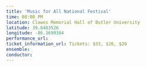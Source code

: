 ```yaml
---
title: 'Music for All National Festival'
time: 08:00 PM
location: Clowes Memorial Hall of Butler University
latitude: 39.8403526
longitude: -86.1699304
performance_url: 
ticket_information_url: Tickets: $33, $26, $20
ensemble: 
conductor: 
---
```

